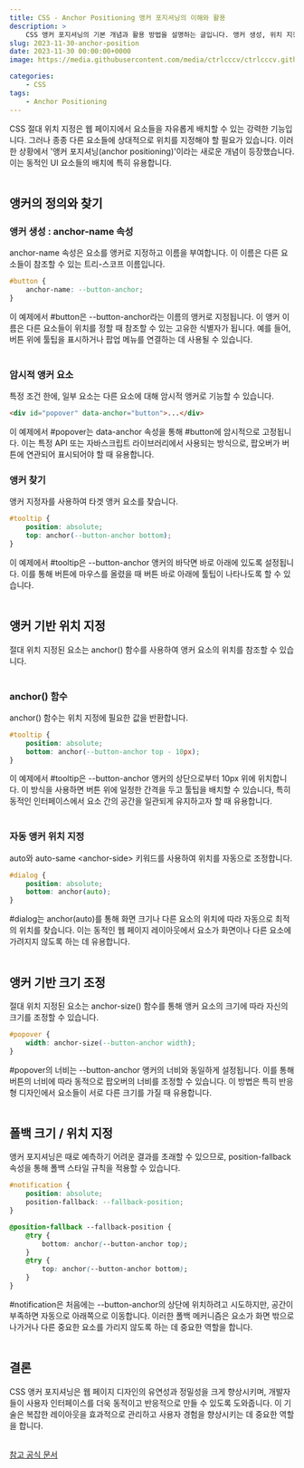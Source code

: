 ```yaml
---
title: CSS - Anchor Positioning 앵커 포지셔닝의 이해와 활용
description: >  
    CSS 앵커 포지셔닝의 기본 개념과 활용 방법을 설명하는 글입니다. 앵커 생성, 위치 지정, 크기 조정 및 폴백 스타일링에 대한 실용적인 예제와 자세한 설명을 포함합니다.
slug: 2023-11-30-anchor-position
date: 2023-11-30 00:00:00+0000
image: https://media.githubusercontent.com/media/ctrlcccv/ctrlcccv.github.io/master/assets/img/post/2023-11-30-anchor-position.webp

categories:
    - CSS
tags:
    - Anchor Positioning
---
```

CSS 절대 위치 지정은 웹 페이지에서 요소들을 자유롭게 배치할 수 있는 강력한 기능입니다. 그러나 종종 다른 요소들에 상대적으로 위치를 지정해야 할 필요가 있습니다. 이러한 상황에서 '앵커 포지셔닝(anchor positioning)'이라는 새로운 개념이 등장했습니다. 이는 동적인 UI 요소들의 배치에 특히 유용합니다.  
<br>

## 앵커의 정의와 찾기

### 앵커 생성 : anchor-name 속성

anchor-name 속성은 요소를 앵커로 지정하고 이름을 부여합니다. 이 이름은 다른 요소들이 참조할 수 있는 트리-스코프 이름입니다.  
```css
#button {
    anchor-name: --button-anchor;
}
```
이 예제에서 #button은 --button-anchor라는 이름의 앵커로 지정됩니다. 이 앵커 이름은 다른 요소들이 위치를 정할 때 참조할 수 있는 고유한 식별자가 됩니다. 예를 들어, 버튼 위에 툴팁을 표시하거나 팝업 메뉴를 연결하는 데 사용될 수 있습니다.  
<br>

### 암시적 앵커 요소
특정 조건 한에, 일부 요소는 다른 요소에 대해 암시적 앵커로 기능할 수 있습니다.
```html
<div id="popover" data-anchor="button">...</div>
```
이 예제에서 #popover는 data-anchor 속성을 통해 #button에 암시적으로 고정됩니다. 이는 특정 API 또는 자바스크립트 라이브러리에서 사용되는 방식으로, 팝오버가 버튼에 연관되어 표시되어야 할 때 유용합니다.  

<script async src="https://pagead2.googlesyndication.com/pagead/js/adsbygoogle.js?client=ca-pub-8535540836842352" crossorigin="anonymous"></script>
<ins class="adsbygoogle"
     style="display:block; text-align:center;"
     data-ad-layout="in-article"
     data-ad-format="fluid"
     data-ad-client="ca-pub-8535540836842352"
     data-ad-slot="2974559225"></ins>
<script>
     (adsbygoogle = window.adsbygoogle || []).push({});
</script>

### 앵커 찾기
앵커 지정자를 사용하여 타겟 앵커 요소를 찾습니다.
```css
#tooltip {
    position: absolute;
    top: anchor(--button-anchor bottom);
}
```
이 예제에서 #tooltip은 --button-anchor 앵커의 바닥면 바로 아래에 있도록 설정됩니다. 이를 통해 버튼에 마우스를 올렸을 때 버튼 바로 아래에 툴팁이 나타나도록 할 수 있습니다.  
<br>

## 앵커 기반 위치 지정
절대 위치 지정된 요소는 anchor() 함수를 사용하여 앵커 요소의 위치를 참조할 수 있습니다.  
<br>

### anchor() 함수
anchor() 함수는 위치 지정에 필요한 값을 반환합니다.
```css
#tooltip {
    position: absolute;
    bottom: anchor(--button-anchor top - 10px);
}
```
이 예제에서 #tooltip은 --button-anchor 앵커의 상단으로부터 10px 위에 위치합니다. 이 방식을 사용하면 버튼 위에 일정한 간격을 두고 툴팁을 배치할 수 있습니다, 특히 동적인 인터페이스에서 요소 간의 공간을 일관되게 유지하고자 할 때 유용합니다.  
<br>

### 자동 앵커 위치 지정
auto와 auto-same &lt;anchor-side&gt; 키워드를 사용하여 위치를 자동으로 조정합니다.
```css
#dialog {
    position: absolute;
    bottom: anchor(auto);
}
```
#dialog는 anchor(auto)를 통해 화면 크기나 다른 요소의 위치에 따라 자동으로 최적의 위치를 찾습니다. 이는 동적인 웹 페이지 레이아웃에서 요소가 화면이나 다른 요소에 가려지지 않도록 하는 데 유용합니다.  
<br>

## 앵커 기반 크기 조정
절대 위치 지정된 요소는 anchor-size() 함수를 통해 앵커 요소의 크기에 따라 자신의 크기를 조정할 수 있습니다.
```css
#popover {
    width: anchor-size(--button-anchor width);
}
```
#popover의 너비는 --button-anchor 앵커의 너비와 동일하게 설정됩니다. 이를 통해 버튼의 너비에 따라 동적으로 팝오버의 너비를 조정할 수 있습니다. 이 방법은 특히 반응형 디자인에서 요소들이 서로 다른 크기를 가질 때 유용합니다.  
<br>

## 폴백 크기 / 위치 지정
앵커 포지셔닝은 때로 예측하기 어려운 결과를 초래할 수 있으므로, position-fallback 속성을 통해 폴백 스타일 규칙을 적용할 수 있습니다.  
```css
#notification {
    position: absolute;
    position-fallback: --fallback-position;
}

@position-fallback --fallback-position {
    @try {
        bottom: anchor(--button-anchor top);
    }
    @try {
        top: anchor(--button-anchor bottom);
    }
}
```
#notification은 처음에는 --button-anchor의 상단에 위치하려고 시도하지만, 공간이 부족하면 자동으로 아래쪽으로 이동합니다. 이러한 폴백 메커니즘은 요소가 화면 밖으로 나가거나 다른 중요한 요소를 가리지 않도록 하는 데 중요한 역할을 합니다.  
<br>

## 결론
CSS 앵커 포지셔닝은 웹 페이지 디자인의 유연성과 정밀성을 크게 향상시키며, 개발자들이 사용자 인터페이스를 더욱 동적이고 반응적으로 만들 수 있도록 도와줍니다. 이 기술은 복잡한 레이아웃을 효과적으로 관리하고 사용자 경험을 향상시키는 데 중요한 역할을 합니다.  
<br>
<div class="btn_wrap">
    <a href="https://www.w3.org/TR/css-anchor-position-1/">참고 공식 문서</a>
</div>

